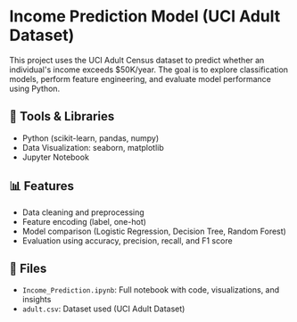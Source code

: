 # Income Prediction Model (UCI Adult Dataset)

This project uses the UCI Adult Census dataset to predict whether an individual's income exceeds $50K/year. The goal is to explore classification models, perform feature engineering, and evaluate model performance using Python.

## 🧠 Tools & Libraries
- Python (scikit-learn, pandas, numpy)
- Data Visualization: seaborn, matplotlib
- Jupyter Notebook

## 📊 Features
- Data cleaning and preprocessing
- Feature encoding (label, one-hot)
- Model comparison (Logistic Regression, Decision Tree, Random Forest)
- Evaluation using accuracy, precision, recall, and F1 score

## 📁 Files
- `Income_Prediction.ipynb`: Full notebook with code, visualizations, and insights
- `adult.csv`: Dataset used (UCI Adult Dataset)


